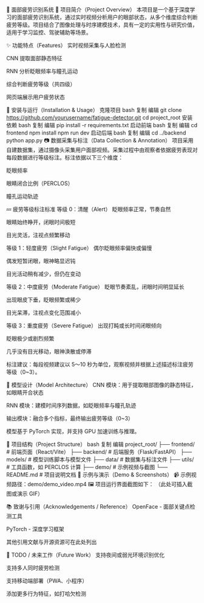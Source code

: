 🧠 面部疲劳识别系统
📌 项目简介（Project Overview）
本项目是一个基于深度学习的面部疲劳识别系统，通过实时视频分析用户的眼部状态，从多个维度综合判断疲劳等级。项目结合了图像处理与时序建模技术，具有一定的实用性与研究价值，适用于学习监控、驾驶辅助等场景。

✨ 功能特点（Features）
实时视频采集与人脸检测

CNN 提取面部静态特征

RNN 分析眨眼频率与瞳孔运动

综合判断疲劳等级（共四级）

网页端展示用户疲劳状态

🚀 安装与运行（Installation & Usage）
克隆项目
bash
复制
编辑
git clone https://github.com/yourusername/fatigue-detector.git
cd project_root
安装依赖
bash
复制
编辑
pip install -r requirements.txt
启动前端
bash
复制
编辑
cd frontend
npm install
npm run dev
启动后端
bash
复制
编辑
cd ../backend
python app.py
📷 数据采集与标注（Data Collection & Annotation）
项目采用自建数据集，通过摄像头采集用户面部视频。采集过程中由观察者依据疲劳表现对每段数据进行等级标注。标注依据以下三个维度：

眨眼频率

眼睛闭合比例（PERCLOS）

瞳孔运动轨迹

💤 疲劳等级标注标准
等级 0：清醒（Alert）
眨眼频率正常，节奏自然

眼睛始终睁开，闭眼时间极短

目光灵活，注视点频繁移动

等级 1：轻度疲劳（Slight Fatigue）
偶尔眨眼频率偏快或偏慢

偶发短暂闭眼，眼神略显迟钝

目光活动稍有减少，但仍在变动

等级 2：中度疲劳（Moderate Fatigue）
眨眼节奏紊乱，闭眼时间明显延长

出现眼皮下垂，眨眼频繁或稀少

目光呆滞，注视点变化范围减小

等级 3：重度疲劳（Severe Fatigue）
出现打盹或长时间闭眼倾向

眨眼极少或剧烈频繁

几乎没有目光移动，眼神涣散或停滞

标注建议：每段视频建议以 5～10 秒为单位，观察视频并根据上述描述标注疲劳等级（0~3）。

🧠 模型设计（Model Architecture）
CNN 模块：用于提取眼部图像的静态特征，如眼睛开合状态

RNN 模块：建模时间序列数据，如眨眼频率与瞳孔轨迹

输出模块：融合多个指标，最终输出疲劳等级（0~3）

模型基于 PyTorch 实现，并支持 GPU 加速训练与推理。

📁 项目结构（Project Structure）
bash
复制
编辑
project_root/
├── frontend/           # 前端页面（React/Vite）
├── backend/            # 后端服务（Flask/FastAPI）
├── models/             # 模型训练脚本与模型文件
├── data/               # 数据集与标注文件
├── utils/              # 工具函数，如 PERCLOS 计算
├── demo/               # 示例视频与截图
└── README.md           # 项目说明文档
📸 示例与演示（Demo & Screenshots）
📹 示例视频路径：demo/demo_video.mp4
🖼️ 项目运行界面截图如下：
（此处可插入截图或演示 GIF）

📚 致谢与引用（Acknowledgements / Reference）
OpenFace - 面部关键点检测工具

PyTorch - 深度学习框架

其他引用文献与开源资源可在此处列出

🔧 TODO / 未来工作（Future Work）
 支持夜间或弱光环境识别优化

 支持多人同时疲劳检测

 支持移动端部署（PWA、小程序）

 添加更多行为特征，如打哈欠检测

